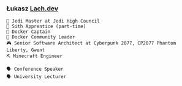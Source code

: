 ### Łukasz [Lach.dev](https://lach.dev)

```
💚 Jedi Master at Jedi High Council
🖤 Sith Apprentice (part-time)
🐋 Docker Captain
🐋 Docker Community Leader
🎮 Senior Software Architect at Cyberpunk 2077, CP2077 Phantom Liberty, Gwent
⛏ Minecraft Engineer

🗣️ Conference Speaker
🗣️ University Lecturer
```
